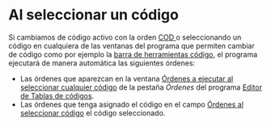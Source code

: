 # Al seleccionar un código

Si cambiamos de código activo con la orden [COD ](../../ventana-de-dibujo/ordenes/c/cod.md)o seleccionando un código en cualquiera de las ventanas del programa que permiten cambiar de código como por ejemplo la [barra de herramientas código](../../barras-de-herramientas/codigo.md), el programa ejecutará de manera automática las siguientes órdenes:

* Las órdenes que aparezcan en la ventana [Órdenes a ejecutar al seleccionar cualquier código](../../../editor-de-tablas-de-codigos/pestanas/ordenes.md#ordenes-a-ejecutar-al-seleccionar-cualquier-codigo) de la pestaña _Órdenes_ del programa [Editor de Tablas de códigos](../../../editor-de-tablas-de-codigos/).
* Las órdenes que tenga asignado el código en el campo [Órdenes al seleccionar código](../../../editor-de-tablas-de-codigos/pestanas/codigos/propiedades-del-codigo.md#ordenes-seleccionar-codigo) el código seleccionado.



